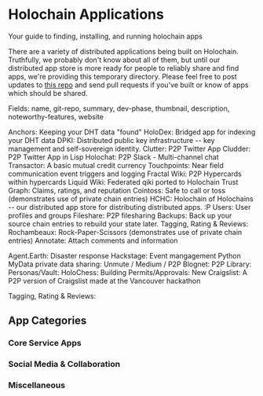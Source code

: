 # Holochain Applications
Your guide to finding, installing, and running holochain apps

There are a variety of distributed applications being built on Holochain. Truthfully, we probably don't know about all of them, but until our distributed app store is more ready for people to reliably share and find apps, we're providing this temporary directory. Please feel free to post updates to [this repo](https://github.com/holochain/apps) and send pull requests if you've built or know of apps which should be shared.

Fields: name, git-repo, summary, dev-phase, thumbnail, description, noteworthy-features, website


Anchors: Keeping your DHT data "found"
HoloDex: Bridged app for indexing your DHT data
DPKI: Distributed public key infrastructure -- key management and self-sovereign identity.
Clutter: P2P Twitter App
Cludder: P2P Twitter App in Lisp
Holochat: P2P Slack - Multi-channel chat
Transactor: A basic mutual credit currency
Touchpoints: Near field communication event triggers and logging
Fractal Wiki: P2P Hypercards within hypercards
Liquid Wiki: Federated qiki ported to Holochain
Trust Graph: Claims, ratings, and reputation
Cointoss: Safe to call or toss (demonstrates use of private chain entries)
HCHC: Holochain of Holochains -- our distributed app store for distributing distributed apps. :P
Users: User profiles and groups
Fileshare: P2P filesharing
Backups: Back up your source chain entries to rebuild your state later.
Tagging, Rating & Reviews:
Rochambeaux: Rock-Paper-Scissors (demonstrates use of private chain entries)
Annotate: Attach comments and information

Agent.Earth: Disaster response
Hackstage: Event mangagement
Python
MyData private data sharing:
Unmute / Medium / P2P Blognet:
P2P Library:
Personas/Vault:
HoloChess:
Building Permits/Approvals:
New Craigslist: A P2P version of Craigslist made at the Vancouver hackathon

Tagging, Rating & Reviews:




## App Categories
### Core Service Apps
### Social Media & Collaboration
### Miscellaneous
